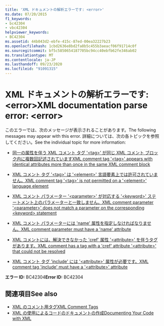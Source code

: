 ```yaml
---
title: 'XML ドキュメントの解析エラーです: <error>'
ms.date: 07/20/2015
f1_keywords:
- bc42304
- vbc42304
helpviewer_keywords:
- BC42304
ms.assetid: 44b043d2-ebfe-415c-87ed-00ea32227b23
ms.openlocfilehash: 1cbd2636e8bd2fa8b5c455b3aeacf06f91714c0f
ms.sourcegitcommit: bf5c5850654187705bc94cc40ebfb62fe346ab02
ms.translationtype: MT
ms.contentlocale: ja-JP
ms.lasthandoff: 09/23/2020
ms.locfileid: "91091315"
---
```

# <a name="xml-documentation-parse-error-error"></a><span data-ttu-id="12df1-102">XML ドキュメントの解析エラーです: \<error></span><span class="sxs-lookup"><span data-stu-id="12df1-102">XML documentation parse error: \<error></span></span>

<span data-ttu-id="12df1-103">このエラーでは、次のメッセージが表示されることがあります。</span><span class="sxs-lookup"><span data-stu-id="12df1-103">The following messages may appear with this error.</span></span> <span data-ttu-id="12df1-104">詳細については、次の各トピックを参照してください。</span><span class="sxs-lookup"><span data-stu-id="12df1-104">See the individual topic for more information:</span></span>  
  
- [<span data-ttu-id="12df1-105">同一の属性を伴う XML コメント タグ '\<tag>' が同じ XML コメント ブロック内に複数回記述されています</span><span class="sxs-lookup"><span data-stu-id="12df1-105">XML comment tag '\<tag>' appears with identical attributes more than once in the same XML comment block</span></span>](bc42305.md)  
  
- [<span data-ttu-id="12df1-106">XML コメント タグ '\<tag>' は '\<element>' 言語要素上では許可されていません。</span><span class="sxs-lookup"><span data-stu-id="12df1-106">XML comment tag '\<tag>' is not permitted on a '\<element>' language element</span></span>](bc42306.md)  
  
- [<span data-ttu-id="12df1-107">XML コメント パラメーター '\<parameter>' が対応する '\<keyword>' ステートメント上のパラメーターと一致しません。</span><span class="sxs-lookup"><span data-stu-id="12df1-107">XML comment parameter '\<parameter>' does not match a parameter on the corresponding \<keyword> statement</span></span>](bc42307.md)  
  
- [<span data-ttu-id="12df1-108">XML コメント パラメーターには 'name' 属性を指定しなければなりません。</span><span class="sxs-lookup"><span data-stu-id="12df1-108">XML comment parameter must have a 'name' attribute</span></span>](bc42308.md)  
  
- [<span data-ttu-id="12df1-109">XML コメントには、解決できなかった 'cref' 属性 '\<attribute>' を伴うタグがあります。</span><span class="sxs-lookup"><span data-stu-id="12df1-109">XML comment has a tag with a 'cref' attribute '\<attribute>' that could not be resolved</span></span>](bc42309.md)  
  
- [<span data-ttu-id="12df1-110">XML コメント タグ 'include' には '\<attribute>' 属性が必要です。</span><span class="sxs-lookup"><span data-stu-id="12df1-110">XML comment tag 'include' must have a '\<attribute>' attribute</span></span>](bc42310.md)  
  
 <span data-ttu-id="12df1-111">**エラー ID:** BC42304</span><span class="sxs-lookup"><span data-stu-id="12df1-111">**Error ID:** BC42304</span></span>  
  
## <a name="see-also"></a><span data-ttu-id="12df1-112">関連項目</span><span class="sxs-lookup"><span data-stu-id="12df1-112">See also</span></span>

- [<span data-ttu-id="12df1-113">XML のコメント用タグ</span><span class="sxs-lookup"><span data-stu-id="12df1-113">XML Comment Tags</span></span>](../language-reference/xmldoc/index.md)
- [<span data-ttu-id="12df1-114">XML の使用によるコードのドキュメントの作成</span><span class="sxs-lookup"><span data-stu-id="12df1-114">Documenting Your Code with XML</span></span>](../programming-guide/program-structure/documenting-your-code-with-xml.md)
